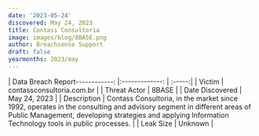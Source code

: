 ```yaml
---
date: '2023-05-24'
discovered: May 24, 2023
title: Contass Consultoria
image: images/blog/8BASE.png
author: Breachsense Support
draft: false
yearmonths: 2023/may
---
```


| Data Breach Report------------:     |:-------------:    | :-----:|
| Victim      | contassconsultoria.com.br      | 
| Threat Actor      | 8BASE      | 
| Date Discovered      | May 24, 2023      | 
| Description      | Contass Consultoria, in the market since 1992, operates in the consulting and advisory segment in different areas of Public Management, developing strategies and applying Information Technology tools in public processes.      | 
| Leak Size      | Unknown      | 

